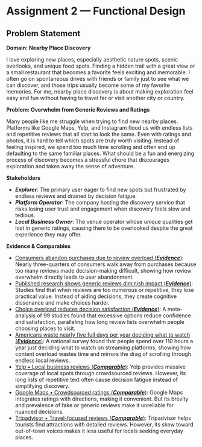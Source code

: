 # Assignment 2 — Functional Design

## Problem Statement

**Domain: Nearby Place Discovery**

I love exploring new places, especially aesthetic nature spots, scenic overlooks, and unique food spots. Finding a hidden trail with a great view or a small restaurant that becomes a favorite feels exciting and memorable. I often go on spontaneous drives with friends or family just to see what we can discover, and those trips usually become some of my favorite memories. For me, nearby place discovery is about making exploration feel easy and fun without having to travel far or visit another city or country.

**Problem: Overwhelm from Generic Reviews and Ratings**

Many people like me struggle when trying to find new nearby places. Platforms like Google Maps, Yelp, and Instagram flood us with endless lists and repetitive reviews that all start to look the same. Even with ratings and photos, it is hard to tell which spots are truly worth visiting. Instead of feeling inspired, we spend too much time scrolling and often end up defaulting to the same familiar places. What should be a fun and energizing process of discovery becomes a stressful chore that discourages exploration and takes away the sense of adventure.

**Stakeholders**

- ***Explorer***: The primary user eager to find new spots but frustrated by endless reviews and drained by decision fatigue.
- ***Platform Operator***: The company hosting the discovery service that risks losing user trust and engagement when discovery feels slow and tedious.
- ***Local Business Owner***: The venue operator whose unique qualities get lost in generic ratings, causing them to be overlooked despite the great experience they may offer.

**Evidence & Comparables**

- [Consumers abandon purchases due to review overload (***Evidence***)](https://www.customerexperiencedive.com/news/information-overload-reviews-overwhelm-shopping-expereience/720658/): Nearly three-quarters of consumers walk away from purchases because too many reviews made decision-making difficult, showing how review overwhelm directly leads to user abandonment.
- [Published research shows generic reviews diminish impact (***Evidence***)](https://www.customerexperiencedive.com/news/information-overload-reviews-overwhelm-shopping-expereience/720658/): Studies find that when reviews are too numerous or repetitive, they lose practical value. Instead of aiding decisions, they create cognitive dissonance and make choices harder.
- [Choice overload reduces decision satisfaction (***Evidence***)](https://www.researchgate.net/publication/265170803_Choice_Overload_A_Conceptual_Review_and_Meta-Analysis): A meta-analysis of 99 studies found that excessive options reduce confidence and satisfaction, paralleling how long review lists overwhelm people choosing places to visit.
- [Americans waste nearly five full days per year deciding what to watch (***Evidence***)](https://finance.yahoo.com/news/lost-stream-survey-finds-americans-140000909.html): A national survey found that people spend over 110 hours a year just deciding what to watch on streaming platforms, showing how content overload wastes time and mirrors the drag of scrolling through endless local reviews.
- [Yelp • Local business reviews (***Comparable***)](https://www.yelp.com): Yelp provides massive coverage of local spots through crowdsourced reviews. However, its long lists of repetitive text often cause decision fatigue instead of simplifying discovery.  
- [Google Maps • Crowdsourced ratings (***Comparable***)](https://maps.google.com): Google Maps integrates ratings with directions, making it convenient. But its brevity and prevalence of fake or generic reviews make it unreliable for nuanced decisions.  
- [Tripadvisor • Travel-focused reviews (***Comparable***)](https://www.tripadvisor.com): Tripadvisor helps tourists find attractions with detailed reviews. However, its skew toward out-of-town voices makes it less useful for locals seeking everyday places.  
